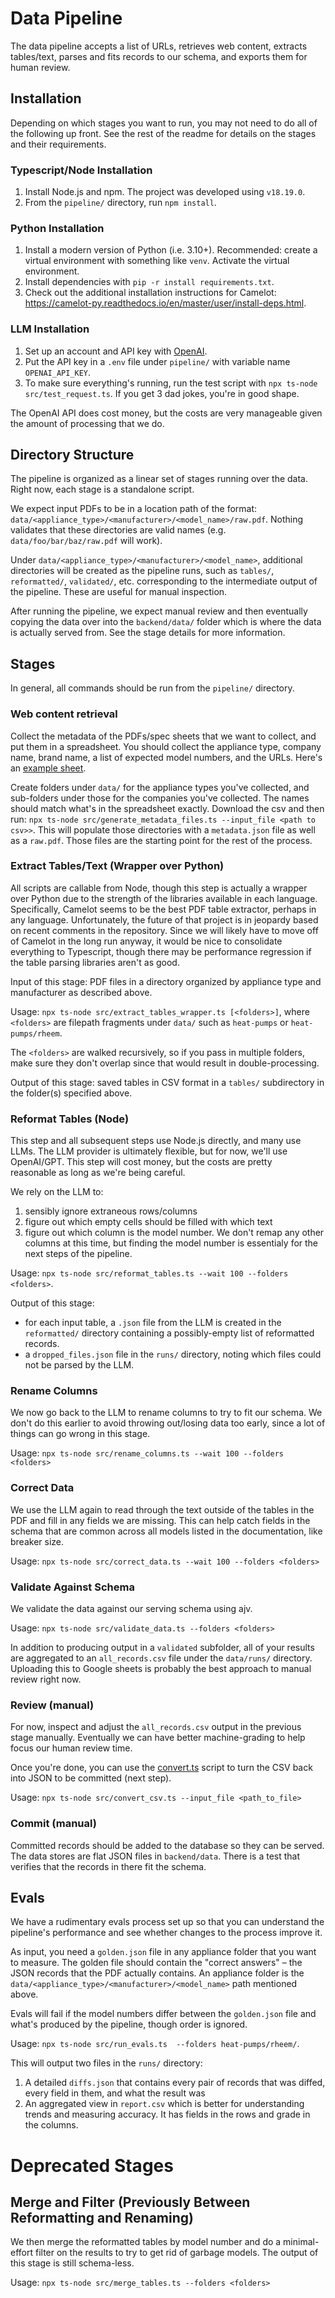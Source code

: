# Data Pipeline

The data pipeline accepts a list of URLs, retrieves web content, extracts tables/text, parses and fits records to our schema, and exports them for human review.

## Installation

Depending on which stages you want to run, you may not need to do all of the following up front. See the rest of the readme for details on the stages and their requirements.

### Typescript/Node Installation

1. Install Node.js and npm. The project was developed using `v18.19.0`.
2. From the `pipeline/` directory, run `npm install`.

### Python Installation

1. Install a modern version of Python (i.e. 3.10+). Recommended: create a virtual environment with something like `venv`. Activate the virtual environment.
2. Install dependencies with `pip -r install requirements.txt`.
3. Check out the additional installation instructions for Camelot: https://camelot-py.readthedocs.io/en/master/user/install-deps.html.

### LLM Installation

1. Set up an account and API key with [OpenAI](https://openai.com/product).
2. Put the API key in a `.env` file under `pipeline/` with variable name `OPENAI_API_KEY`.
3. To make sure everything's running, run the test script with `npx ts-node src/test_request.ts`. If you get 3 dad jokes, you're in good shape.

The OpenAI API does cost money, but the costs are very manageable given the amount of processing that we do.

## Directory Structure

The pipeline is organized as a linear set of stages running over the data. Right now, each stage is a standalone script.

We expect input PDFs to be in a location path of the format: `data/<appliance_type>/<manufacturer>/<model_name>/raw.pdf`. Nothing validates that these directories are valid names (e.g. `data/foo/bar/baz/raw.pdf` will work).

Under `data/<appliance_type>/<manufacturer>/<model_name>`, additional directories will be created as the pipeline runs, such as `tables/`, `reformatted/`, `validated/`, etc. corresponding to the intermediate output of the pipeline. These are useful for manual inspection.

After running the pipeline, we expect manual review and then eventually copying the data over into the `backend/data/` folder which is where the data is actually served from. See the stage details for more information.

## Stages

In general, all commands should be run from the `pipeline/` directory.

### Web content retrieval

Collect the metadata of the PDFs/spec sheets that we want to collect, and put them in a spreadsheet. You should collect the appliance type, company name, brand name, a list of expected model numbers, and the URLs. Here's an [example sheet](https://gtvault-my.sharepoint.com/:x:/r/personal/dturcza3_gatech_edu/_layouts/15/Doc.aspx?sourcedoc=%7B5947E8C3-E1A6-4AAC-93AB-BDF792CF0704%7D&file=Appliance%20Metadata.xlsx&action=default&mobileredirect=true).

Create folders under `data/` for the appliance types you've collected, and sub-folders under those for the companies you've collected. The names should match what's in the spreadsheet exactly. Download the csv and then run: `npx ts-node src/generate_metadata_files.ts --input_file <path to csv>>`. This will populate those directories with a `metadata.json` file as well as a `raw.pdf`. Those files are the starting point for the rest of the process.

### Extract Tables/Text (Wrapper over Python)

All scripts are callable from Node, though this step is actually a wrapper over Python due to the strength of the libraries available in each language. Specifically, Camelot seems to be the best PDF table extractor, perhaps in any language. Unfortunately, the future of that project is in jeopardy based on recent comments in the repository. Since we will likely have to move off of Camelot in the long run anyway, it would be nice to consolidate everything to Typescript, though there may be performance regression if the table parsing libraries aren't as good.

Input of this stage: PDF files in a directory organized by appliance type and manufacturer as described above.

Usage: `npx ts-node src/extract_tables_wrapper.ts [<folders>]`, where `<folders>` are filepath fragments under `data/` such as `heat-pumps` or `heat-pumps/rheem`.

The `<folders>` are walked recursively, so if you pass in multiple folders, make sure they don't overlap since that would result in double-processing.

Output of this stage: saved tables in CSV format in a `tables/` subdirectory in the folder(s) specified above.

### Reformat Tables (Node)

This step and all subsequent steps use Node.js directly, and many use LLMs. The LLM provider is ultimately flexible, but for now, we'll use OpenAI/GPT. This step will cost money, but the costs are pretty reasonable as long as we're being careful.

We rely on the LLM to:

1. sensibly ignore extraneous rows/columns
2. figure out which empty cells should be filled with which text
3. figure out which column is the model number. We don't remap any other columns at this time, but finding the model number is essentialy for the next steps of the pipeline.

Usage: `npx ts-node src/reformat_tables.ts --wait 100 --folders <folders>`.

Output of this stage:

- for each input table, a `.json` file from the LLM is created in the `reformatted/` directory containing a possibly-empty list of reformatted records.
- a `dropped_files.json` file in the `runs/` directory, noting which files could not be parsed by the LLM.

### Rename Columns

We now go back to the LLM to rename columns to try to fit our schema. We don't do this earlier to avoid throwing out/losing data too early, since a lot of things can go wrong in this stage.

Usage: `npx ts-node src/rename_columns.ts --wait 100 --folders <folders>`

### Correct Data

We use the LLM again to read through the text outside of the tables in the PDF and fill in any fields we are missing. This can help catch fields in the schema that are common across all models listed in the documentation, like breaker size.

Usage: `npx ts-node src/correct_data.ts --wait 100 --folders <folders>`

### Validate Against Schema

We validate the data against our serving schema using ajv.

Usage: `npx ts-node src/validate_data.ts --folders <folders>`

In addition to producing output in a `validated` subfolder, all of your results are aggregated to an `all_records.csv` file under the `data/runs/` directory. Uploading this to Google sheets is probably the best approach to manual review right now.

### Review (manual)

For now, inspect and adjust the `all_records.csv` output in the previous stage manually. Eventually we can have better machine-grading to help focus our human review time.

Once you're done, you can use the [convert.ts](src/convert_csv.ts) script to turn the CSV back into JSON to be committed (next step).

Usage: `npx ts-node src/convert_csv.ts --input_file <path_to_file>`

### Commit (manual)

Committed records should be added to the database so they can be served. The data stores are flat JSON files in `backend/data`. There is a test that verifies that the records in there fit the schema.

## Evals

We have a rudimentary evals process set up so that you can understand the pipeline's performance and see whether changes to the process improve it.

As input, you need a `golden.json` file in any appliance folder that you want to measure. The golden file should contain the "correct answers" – the JSON records that the PDF actually contains. An appliance folder is the `data/<appliance_type>/<manufacturer>/<model_name>` path mentioned above.

Evals will fail if the model numbers differ between the `golden.json` file and what's produced by the pipeline, though order is ignored.

Usage: `npx ts-node src/run_evals.ts  --folders heat-pumps/rheem/`.

This will output two files in the `runs/` directory:

1. A detailed `diffs.json` that contains every pair of records that was diffed, every field in them, and what the result was
2. An aggregated view in `report.csv` which is better for understanding trends and measuring accuracy. It has fields in the rows and grade in the columns.

# Deprecated Stages

## Merge and Filter (Previously Between Reformatting and Renaming)

We then merge the reformatted tables by model number and do a minimal-effort filter on the results to try to get rid of garbage models. The output of this stage is still schema-less.

Usage: `npx ts-node src/merge_tables.ts --folders <folders>`
